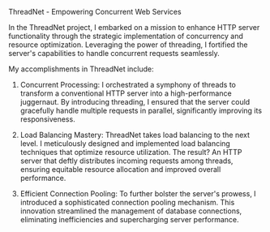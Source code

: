 ThreadNet - Empowering Concurrent Web Services

In the ThreadNet project, I embarked on a mission to enhance HTTP server functionality through the strategic implementation of concurrency and resource optimization. Leveraging the power of threading, I fortified the server's capabilities to handle concurrent requests seamlessly.

My accomplishments in ThreadNet include:

1. Concurrent Processing: I orchestrated a symphony of threads to transform a conventional HTTP server into a high-performance juggernaut. By introducing threading, I ensured that the server could gracefully handle multiple requests in parallel, significantly improving its responsiveness.
   
2. Load Balancing Mastery: ThreadNet takes load balancing to the next level. I meticulously designed and implemented load balancing techniques that optimize resource utilization. The result? An HTTP server that deftly distributes incoming requests among threads, ensuring equitable resource allocation and improved overall performance.

3. Efficient Connection Pooling: To further bolster the server's prowess, I introduced a sophisticated connection pooling mechanism. This innovation streamlined the management of database connections, eliminating inefficiencies and supercharging server performance.
